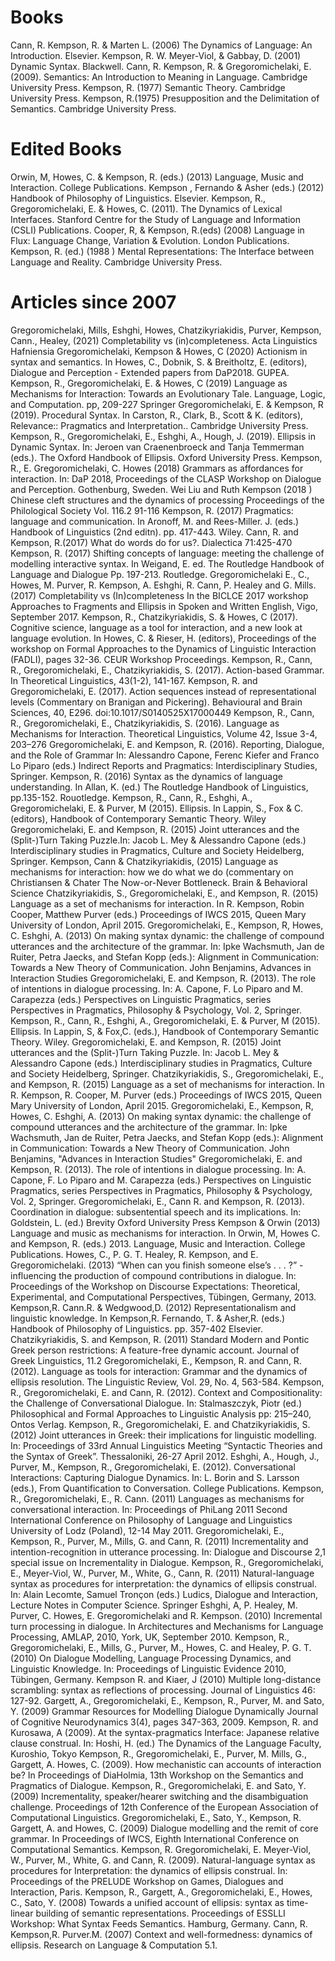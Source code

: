 # Books

Cann, R. Kempson, R. & Marten L. (2006)  The Dynamics of Language: An Introduction. Elsevier. 
Kempson, R. W. Meyer-Viol, & Gabbay, D. (2001)  Dynamic Syntax.  Blackwell.
Cann, R. Kempson, R. & Gregoromichelaki, E. (2009). Semantics: An Introduction to Meaning in Language. Cambridge University Press.
Kempson, R. (1977) Semantic Theory. Cambridge University Press.
Kempson, R.(1975) Presupposition and the Delimitation of Semantics. Cambridge University Press.

# Edited Books 

Orwin, M, Howes, C. & Kempson, R. (eds.) (2013) Language, Music and Interaction. 
College Publications.
Kempson , Fernando & Asher (eds.) (2012) Handbook of Philosophy of Linguistics. Elsevier.
Kempson, R., Gregoromichelaki, E. & Howes, C. (2011). The Dynamics of Lexical Interfaces. Stanford Centre for the Study of Language and Information (CSLI) Publications.
Cooper, R, & Kempson, R.(eds) (2008) Language in Flux: Language Change, Variation & Evolution. London Publications.
Kempson, R. (ed.) (1988 ) Mental Representations: The Interface between Language and Reality. Cambridge University Press. 

# Articles since 2007

Gregoromichelaki, Mills, Eshghi, Howes, Chatzikyriakidis, Purver, Kempson, Cann., Healey,   (2021) Completability vs (in)completeness. Acta Linguistics Hafniensia 
Gregoromichelaki, Kempson & Howes, C (2020) Actionism in syntax and semantics. In Howes, C., Dobnik, S. & Breitholtz, E. (editors), Dialogue and Perception - Extended papers from DaP2018. GUPEA.
Kempson, R., Gregoromichelaki, E. & Howes, C (2019) Language as Mechanisms for Interaction: Towards an Evolutionary Tale. Language, Logic, and Computation.  pp, 209-227 Springer 
Gregoromichelaki, E. & Kempson, R (2019). Procedural Syntax. In Carston, R., Clark, B., Scott & K. (editors), Relevance:: Pragmatics and Interpretation.. Cambridge University Press. 
Kempson, R., Gregoromichelaki, E., Eshghi, A., Hough, J. (2019). Ellipsis in Dynamic Syntax. In: Jeroen van Craenenbroeck and Tanja Temmerman (eds.). The Oxford Handbook of Ellipsis. Oxford University Press.
Kempson, R., E. Gregoromichelaki, C. Howes (2018) Grammars as affordances for interaction. In: DaP 2018, Proceedings of the CLASP Workshop on Dialogue and Perception. Gothenburg, Sweden.
Wei Liu and Ruth Kempson (2018 ) Chinese cleft structures and the dynamics of processing Proceedings of the Philological Society Vol. 116.2 91-116
Kempson, R. (2017) Pragmatics: language and communication.  In Aronoff, M. and  Rees-Miller. J. (eds.) Handbook of  Linguistics (2nd editn). pp. 417-443. Wiley. 
Cann, R. and Kempson, R.(2017) What do words do for us?. Dialectica 71:425-470
Kempson, R. (2017) Shifting concepts of language: meeting the challenge of modelling interactive syntax.  In Weigand, E. ed. The Routledge Handbook of Language and Dialogue Pp. 197-213. Routledge.
Gregoromichelaki E., C., Howes, M. Purver, R. Kempson, A. Eshghi, R. Cann, P. Healey and G. Mills. (2017) Completability vs (In)completeness In the BICLCE 2017 workshop Approaches to Fragments and Ellipsis in Spoken and Written English, Vigo, September 2017. 
Kempson, R., Chatzikyriakidis, S. & Howes, C (2017). Cognitive science, language as a tool for interaction, and a new look at language evolution. In Howes, C. & Rieser, H. (editors), Proceedings of the workshop on Formal Approaches to the Dynamics of Linguistic Interaction (FADLI), pages 32-36. CEUR Workshop Proceedings.
Kempson, R., Cann, R., Gregoromichelaki, E., Chatzikyriakidis, S. (2017). Action-based Grammar. In Theoretical Linguistics, 43(1-2), 141-167.
Kempson, R. and Gregoromichelaki, E. (2017). Action sequences instead of representational levels (Commentary on Branigan and Pickering). Behavioural and Brain Sciences, 40, E296. doi:10.1017/S0140525X17000449
Kempson, R., Cann, R., Gregoromichelaki, E., Chatzikyriakidis, S. (2016). Language as Mechanisms for Interaction. Theoretical Linguistics, Volume 42, Issue 3-4, 203–276
Gregoromichelaki, E. and Kempson, R. (2016). Reporting, Dialogue, and the Role of Grammar In: Alessandro Capone, Ferenc Kiefer and Franco Lo Piparo (eds.) Indirect Reports and Pragmatics: Interdisciplinary Studies, Springer.
Kempson, R. (2016) Syntax as the dynamics of language understanding.  In Allan, K. (ed.) The Routledge Handbook of Linguistics, pp.135-152. Rouotledge.
Kempson, R., Cann, R., Eshghi, A., Gregoromichelaki, E. & Purver, M (2015). Ellipsis. In Lappin, S., Fox & C. (editors), Handbook of Contemporary Semantic Theory. Wiley
Gregoromichelaki, E. and Kempson, R. (2015) Joint utterances and the (Split-)Turn Taking Puzzle.In: Jacob L. Mey & Alessandro Capone (eds.) Interdisciplinary studies in Pragmatics, Culture and Society Heidelberg, Springer.
Kempson, Cann & Chatzikyriakidis, (2015) Language as mechanisms for interaction: how we do what we do (commentary on Christiansen & Chater The Now-or-Never Bottleneck. Brain & Behavioral Science
Chatzikyriakidis, S., Gregoromichelaki, E., and Kempson, R. (2015) Language as a set of
mechanisms for interaction.  In R. Kempson, Robin Cooper, Matthew Purver (eds.) Proceedings of IWCS 2015, Queen Mary University of London, April 2015.
Gregoromichelaki, E., Kempson, R, Howes, C. Eshghi, A. (2013) On making syntax dynamic: the challenge of compound utterances and the architecture of the grammar. In: Ipke Wachsmuth, Jan de Ruiter, Petra Jaecks, and Stefan Kopp (eds.): Alignment in Communication: Towards a New Theory of Communication. John Benjamins, Advances in Interaction Studies
Gregoromichelaki, E. and Kempson, R. (2013). The role of intentions in dialogue processing.  In: A. Capone, F. Lo Piparo and M. Carapezza (eds.) Perspectives on Linguistic Pragmatics, series Perspectives in Pragmatics, Philosophy & Psychology, Vol. 2, Springer.
Kempson, R., Cann, R., Eshghi, A., Gregoromichelaki, E. & Purver, M (2015). Ellipsis. In Lappin, S,  & Fox,C. (eds.), Handbook of Contemporary Semantic Theory. Wiley.
Gregoromichelaki, E. and Kempson, R. (2015) Joint utterances and the (Split-)Turn Taking Puzzle. In: Jacob L. Mey & Alessandro Capone (eds.) Interdisciplinary studies in Pragmatics, Culture and Society Heidelberg, Springer.
Chatzikyriakidis, S., Gregoromichelaki, E., and Kempson, R. (2015) Language as a set of
mechanisms for interaction. In R. Kempson, R. Cooper, M. Purver (eds.) Proceedings of IWCS 2015, Queen Mary University of London, April 2015.
Gregoromichelaki, E., Kempson, R, Howes, C. Eshghi, A. (2013) On making syntax dynamic: the challenge of compound utterances and the architecture of the grammar. In: Ipke Wachsmuth, Jan de Ruiter, Petra Jaecks, and Stefan Kopp (eds.): Alignment in Communication: Towards a New Theory of Communication. John Benjamins, "Advances in Interaction Studies"
Gregoromichelaki, E. and Kempson, R. (2013). The role of intentions in dialogue processing. In: A. Capone, F. Lo Piparo and M. Carapezza (eds.) Perspectives on Linguistic Pragmatics, series Perspectives in Pragmatics, Philosophy & Psychology, Vol. 2, Springer.
Gregoromichelaki, E., Cann R. and Kempson, R. (2013). Coordination in dialogue: subsentential speech and its implications. In: Goldstein, L. (ed.) Brevity Oxford University Press
Kempson & Orwin (2013) Language and music as mechanisms for interaction. In Orwin, M, Howes C. and  Kempson, R. (eds.) 2013. Language, Music and Interaction. College Publications.
Howes, C., P. G. T. Healey, R. Kempson, and E. Gregoromichelaki. (2013) “When can you finish someone else’s . . . ?” - influencing the production of compound contributions in dialogue. In: Proceedings of the Workshop on Discourse Expectations: Theoretical, Experimental, and Computational Perspectives, Tübingen, Germany, 2013. 
Kempson,R.  Cann.R.  & Wedgwood,D. (2012)  Representationalism  and  linguistic  knowledge.  In Kempson,R.  Fernando, T. & Asher,R.  (eds.) Handbook of Philosophy of Linguistics. pp. 357-402 Elsevier.
Chatzikyriakidis, S. and Kempson, R. (2011)   Standard Modern and Pontic Greek person restrictions: A feature-free dynamic account. Journal of Greek Linguistics, 11.2
Gregoromichelaki, E., Kempson, R. and Cann, R. (2012). Language as tools for interaction: Grammar and the dynamics of ellipsis resolution. The Linguistic Review, Vol. 29, No. 4, 563-584.
Kempson, R., Gregoromichelaki, E. and Cann, R. (2012). Context and Compositionality: the Challenge of Conversational Dialogue. In: Stalmaszczyk, Piotr (ed.) Philosophical and Formal Approaches to Linguistic Analysis pp: 215–240, Ontos Verlag.
Kempson, R., Gregoromichelaki, E. and Chatzikyriakidis, S. (2012) Joint utterances in Greek: their implications for linguistic modelling. In: Proceedings of 33rd Annual Linguistics Meeting “Syntactic Theories and the Syntax of Greek”. Thessaloniki, 26-27 April 2012.
Eshghi, A., Hough, J., Purver, M., Kempson, R., Gregoromichelaki, E. (2012). Conversational Interactions: Capturing Dialogue Dynamics. In: L. Borin and S. Larsson (eds.), From Quantification to Conversation. College Publications.
Kempson, R., Gregoromichelaki, E., R. Cann. (2011) Languages as mechanisms for conversational interaction. In: Proceedings of PhiLang 2011 Second International Conference on Philosophy of Language and Linguistics University of Lodz (Poland), 12-14 May 2011.
Gregoromichelaki, E., Kempson, R., Purver, M., Mills, G. and Cann, R. (2011) Incrementality and intention-recognition in utterance processing. In: Dialogue and Discourse 2,1 special issue on Incrementality in Dialogue.
Kempson, R., Gregoromichelaki, E., Meyer-Viol, W., Purver, M., White, G., Cann, R. (2011) Natural-language syntax as procedures for interpretation: the dynamics of ellipsis construal. In: Alain Lecomte, Samuel Tronçon (eds.) Ludics, Dialogue and Interaction, Lecture Notes in Computer Science. Springer
Eshghi, A, P. Healey, M. Purver, C. Howes, E. Gregoromichelaki and R. Kempson. (2010)
Incremental turn processing in dialogue. In Architectures and Mechanisms for Language Processing, AMLAP, 2010, York, UK, September 2010.
Kempson, R., Gregoromichelaki, E., Mills, G., Purver, M., Howes, C. and Healey, P. G. T. (2010) On Dialogue Modelling, Language Processing Dynamics, and Linguistic Knowledge. In: Proceedings of Linguistic Evidence 2010, Tübingen, Germany.
Kempson R. and Kiaer, J  (2010) Multiple long-distance scrambling: syntax as reflections of processing. Journal of Linguistics 46: 127-92.
Gargett, A., Gregoromichelaki, E., Kempson, R., Purver, M. and Sato, Y. (2009) Grammar Resources for Modelling Dialogue Dynamically Journal of Cognitive Neurodynamics 3(4), pages 347-363, 2009.
Kempson, R. and Kurosawa, A (2009).  At the syntax-pragmatics Interface: Japanese relative clause construal. In: Hoshi, H. (ed.) The Dynamics of the  Language Faculty, Kuroshio, Tokyo
Kempson, R., Gregoromichelaki, E., Purver, M. Mills, G., Gargett, A. Howes, C. (2009). How mechanistic can accounts of interaction be? In  Proceedings of DiaHolmia, 13th Workshop on the Semantics and Pragmatics of Dialogue.
Kempson, R., Gregoromichelaki, E. and Sato, Y. (2009) Incrementality, speaker/hearer switching and the disambiguation challenge. Proceedings of  12th Conference of the European Association of Computational Linguistics.
Gregoromichelaki, E., Sato, Y., Kempson, R. Gargett, A. and Howes, C. (2009) Dialogue modelling and the remit of core grammar. In Proceedings of IWCS, Eighth International Conference on Computational Semantics.
Kempson, R. Gregoromichelaki, E. Meyer-Viol, W., Purver, M., White, G. and Cann, R. (2009). Natural-language syntax as procedures for Interpretation: the dynamics of ellipsis construal. In: Proceedings of the PRELUDE Workshop on Games, Dialogues and Interaction, Paris. 
Kempson, R., Gargett, A., Gregoromichelaki, E., Howes, C., Sato, Y. (2008) Towards a unified account of ellipsis: syntax as time-linear building of semantic representations. Proceedings of ESSLLI Workshop: What Syntax Feeds Semantics. Hamburg, Germany. 
Cann, R.  Kempson,R.  Purver.M. (2007) Context and well-formedness: dynamics of ellipsis. Research on Language & Computation 5.1.
